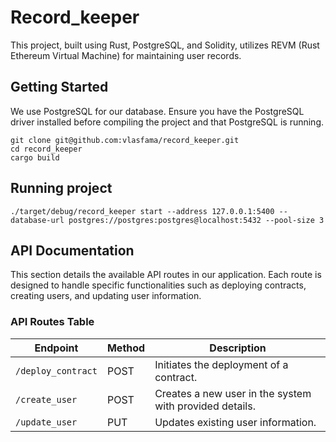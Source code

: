 # Record_keeper

This project, built using Rust, PostgreSQL, and Solidity, utilizes REVM (Rust Ethereum Virtual Machine) for maintaining user records.

## Getting Started

We use PostgreSQL for our database. Ensure you have the PostgreSQL driver installed before compiling the project and that PostgreSQL is running.

```
git clone git@github.com:vlasfama/record_keeper.git
cd record_keeper
cargo build
```
## Running project
```
./target/debug/record_keeper start --address 127.0.0.1:5400 --database-url postgres://postgres:postgres@localhost:5432 --pool-size 3
```


## API Documentation

This section details the available API routes in our application. Each route is designed to handle specific functionalities such as deploying contracts, creating users, and updating user information.

### API Routes Table

| Endpoint          | Method | Description                                           |
|-------------------|--------|-------------------------------------------------------|
| `/deploy_contract`| POST   | Initiates the deployment of a contract.               |
| `/create_user`    | POST   | Creates a new user in the system with provided details.|
| `/update_user`    | PUT    | Updates existing user information.                     |


